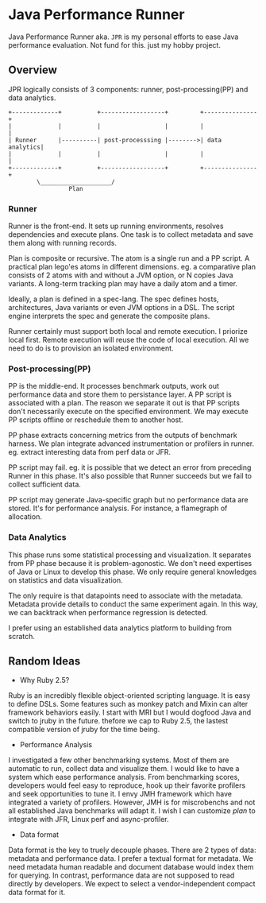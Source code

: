 # Java Performance Runner
Java Performance Runner aka. `JPR` is my personal efforts to ease Java performance evaluation. Not fund for this. just my hobby project.


## Overview
JPR logically consists of 3 components: runner, post-processing(PP) and data analytics.

 
    +-------------+          +------------------+         +---------------+
    |             |          |                  |         |               |
    | Runner      |----------| post-processsing |-------->| data analytics|
    |             |          |                  |         |               |
    +-------------+          +------------------+         +---------------+
            \____________________/
 	                 Plan

### Runner
Runner is the front-end. It sets up running environments, resolves dependencies and execute plans.
One task is to collect metadata and save them along with running records.

Plan is composite or recursive. The atom is a single run and a PP script. A practical plan lego'es atoms in different dimensions. eg. a comparative plan consists of 2 atoms with and without a JVM option, or N copies Java variants. A long-term tracking plan may have a daily atom and a timer.

Ideally, a plan is defined in a spec-lang. The spec defines hosts, architectures, Java variants or even JVM options in a DSL.
The script engine interprets the spec and generate the composite plans.

Runner certainly must support both local and remote execution. I priorize local first.
Remote execution will reuse the code of local execution. All we need to do is to provision an isolated environment.

### Post-processing(PP)
PP is the middle-end. It processes benchmark outputs, work out performance data and store them to persistance layer.
A PP script is associated with a plan. The reason we separate it out is that PP scripts don't necessarily execute on the specified environment. We may execute PP scripts offline or reschedule them to another host.

PP phase extracts concerning metrics from the outputs of benchmark harness. We plan integrate advanced instrumentation or profilers in runner. eg. extract interesting data from perf data or JFR.

PP script may fail. eg. it is possible that we detect an error from preceding Runner in this phase. It's also possible that Runner succeeds but we fail to collect sufficient data.

PP script may generate Java-specific graph but no performance data are stored. It's for performance analysis. For instance, a flamegraph of allocation.

### Data Analytics
This phase runs some statistical processing and visualization. It separates from PP phase because it is problem-agonostic. We don't need expertises of Java or Linux to develop this phase.
We only require general knowledges on statistics and data visualization.

The only require is that datapoints need to associate with the metadata. Metadata provide details to conduct the same experiment again. In this way, we can backtrack when performance regression is detected.

I prefer using an established data analytics platform to building from scratch.

## Random Ideas
* Why Ruby 2.5?

Ruby is an incredibly flexible object-oriented scripting language. It is easy to define DSLs. Some features such as monkey patch and Mixin can alter framework behaviors easily. I start with MRI but I would dogfood Java and switch to jruby in the future. thefore we cap to Ruby 2.5, the lastest compatible version of jruby for the time being.

* Performance Analysis

I investigated a few other benchmarking systems. Most of them are automatic to run, collect data and visualize them. I would like to have a system which ease performance analysis. From benchmarking scores, developers would feel easy to reproduce, hook up their favorite profilers and seek opportunities to tune it. I envy JMH framework which have integrated a variety of profilers. However, JMH is for miscrobenchs and not all established Java benchmarks will adapt it. I wish I can customize *plan* to integrate with JFR, Linux perf and async-profiler.

* Data format

Data format is the key to truely decouple phases. There are 2 types of data: metadata and performance data. I prefer a textual format for metadata. We need metadata human readable and document database would index them for querying. In contrast, performance data are not supposed to read directly by developers. We expect to select a vendor-independent compact data format for it.
